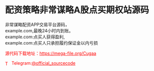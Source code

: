 # 配资策略非常谋略A股点买期权站源码

非常谋略配资APP交易平台源码，<br>example.com,最晚24小时内到账。<br>example.com:点买人获得盈利,<br>example.com:点买人只承担履约保证金以内亏损<br>


<p style="color: red;">源代码下载地址：<a href="https://mega-file.org/Cugaa" style="color: red;">https://mega-file.org/Cugaa</a></p><p style="color: red;"><img src="https://cdn-icons-png.flaticon.com/512/2111/2111646.png" alt="Telegram Icon" style="width: 16px; vertical-align: middle; margin-right: 5px;">Telegram:<a href="https://t.me/official_sourcecode" style="color: red;">@official_sourcecode</a></p>